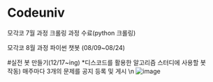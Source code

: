 # Codeuniv
모각코 7월 과정 크롤링 과정 수료(python 크롤링)

모각코 8월 과정 파이썬 챗봇 (08/09~08/24)


#실전 봇 만들기(12/17~ing)
*디스코드를 활용한 알고리즘 스터디에 사용할 봇 \
작동) 매주마다 3개의 문제를 공지 등록 및 게시 \n
![image](https://user-images.githubusercontent.com/80820166/146631167-98c0c1f5-38f9-43d7-9626-7da2747cafb9.png)
